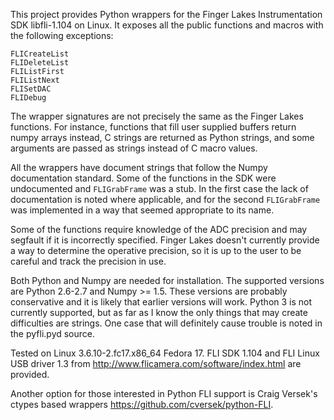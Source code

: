 This project provides Python wrappers for the Finger Lakes Instrumentation
SDK libfli-1.104 on Linux. It exposes all the public functions and macros
with the following exceptions:

    FLICreateList
    FLIDeleteList
    FLIListFirst
    FLIListNext
    FLISetDAC
    FLIDebug

The wrapper signatures are not precisely the same as the Finger Lakes
functions. For instance, functions that fill user supplied buffers return
numpy arrays instead, C strings are returned as Python strings, and some
arguments are passed as strings instead of C macro values.

All the wrappers have document strings that follow the Numpy documentation
standard. Some of the functions in the SDK were undocumented and
`FLIGrabFrame` was a stub. In the first case the lack of documentation is
noted where applicable, and for the second `FLIGrabFrame` was implemented
in a way that seemed appropriate to its name.

Some of the functions require knowledge of the ADC precision and may
segfault if it is incorrectly specified. Finger Lakes doesn't currently
provide a way to determine the operative precision, so it is up to the user
to be careful and track the precision in use.

Both Python and Numpy are needed for installation. The supported versions
are Python 2.6-2.7 and Numpy >= 1.5. These versions are probably
conservative and it is likely that earlier versions will work. Python 3 is
not currently supported, but as far as I know the only things that may
create difficulties are strings. One case that will definitely cause
trouble is noted in the pyfli.pyd source.

Tested on Linux 3.6.10-2.fc17.x86\_64 Fedora 17. FLI SDK 1.104 and FLI
Linux USB driver 1.3 from http://www.flicamera.com/software/index.html are
provided.

Another option for those interested in Python FLI support is Craig Versek's
ctypes based wrappers https://github.com/cversek/python-FLI.
